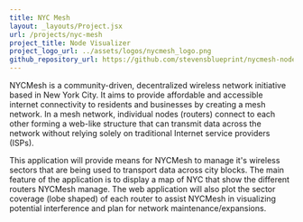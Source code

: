 ```yaml
---
title: NYC Mesh
layout: _layouts/Project.jsx
url: /projects/nyc-mesh
project_title: Node Visualizer
project_logo_url: ../assets/logos/nycmesh_logo.png
github_repository_url: https://github.com/stevensblueprint/nycmesh-node-visualizer
---
```


NYCMesh is a community-driven, decentralized wireless network initiative based in New York City. It aims to provide affordable and accessible internet connectivity to residents and businesses by creating a mesh network. In a mesh network, individual nodes (routers) connect to each other forming a web-like structure that can transmit data across the network without relying solely on traditional Internet service providers (ISPs).

This application will provide means for NYCMesh to manage it's wireless sectors that are being used to transport data across city blocks. The main feature of the application is to display a map of NYC that show the different routers NYCMesh manage. The web application will also plot the sector coverage (lobe shaped) of each router to assist NYCMesh in visualizing potential interference and plan for network maintenance/expansions.
